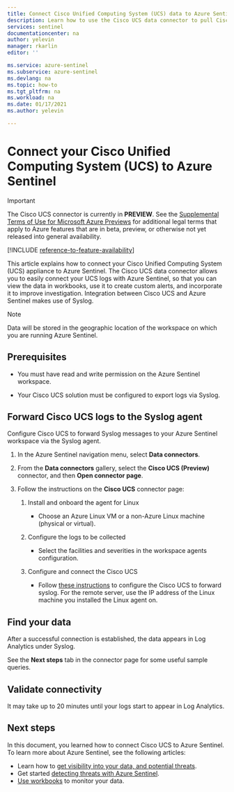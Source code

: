 ```yaml
---
title: Connect Cisco Unified Computing System (UCS) data to Azure Sentinel| Microsoft Docs
description: Learn how to use the Cisco UCS data connector to pull Cisco UCS logs into Azure Sentinel. View Cisco UCS data in workbooks, create alerts, and improve investigation.
services: sentinel
documentationcenter: na
author: yelevin
manager: rkarlin
editor: ''

ms.service: azure-sentinel
ms.subservice: azure-sentinel
ms.devlang: na
ms.topic: how-to
ms.tgt_pltfrm: na
ms.workload: na
ms.date: 01/17/2021
ms.author: yelevin

---
```

# Connect your Cisco Unified Computing System (UCS) to Azure Sentinel

> [!IMPORTANT]
> The Cisco UCS connector is currently in **PREVIEW**. See the [Supplemental Terms of Use for Microsoft Azure Previews](https://azure.microsoft.com/support/legal/preview-supplemental-terms/) for additional legal terms that apply to Azure features that are in beta, preview, or otherwise not yet released into general availability.

[!INCLUDE [reference-to-feature-availability](includes/reference-to-feature-availability.md)]

This article explains how to connect your Cisco Unified Computing System (UCS) appliance to Azure Sentinel. The Cisco UCS data connector allows you to easily connect your UCS logs with Azure Sentinel, so that you can view the data in workbooks, use it to create custom alerts, and incorporate it to improve investigation. Integration between Cisco UCS and Azure Sentinel makes use of Syslog.

> [!NOTE]
> Data will be stored in the geographic location of the workspace on which you are running Azure Sentinel.

## Prerequisites

- You must have read and write permission on the Azure Sentinel workspace.

- Your Cisco UCS solution must be configured to export logs via Syslog.

## Forward Cisco UCS logs to the Syslog agent  

Configure Cisco UCS to forward Syslog messages to your Azure Sentinel workspace via the Syslog agent.

1. In the Azure Sentinel navigation menu, select **Data connectors**.

1. From the **Data connectors** gallery, select the **Cisco UCS (Preview)** connector, and then **Open connector page**.

1. Follow the instructions on the **Cisco UCS** connector page:

    1. Install and onboard the agent for Linux

        - Choose an Azure Linux VM or a non-Azure Linux machine (physical or virtual).

    1. Configure the logs to be collected

        - Select the facilities and severities in the workspace agents configuration.

    1. Configure and connect the Cisco UCS

        - Follow [these instructions](https://www.cisco.com/c/en/us/support/docs/servers-unified-computing/ucs-manager/110265-setup-syslog-for-ucs.html#configsremotesyslog) to configure the Cisco UCS to forward syslog. For the remote server, use the IP address of the Linux machine you installed the Linux agent on.

## Find your data

After a successful connection is established, the data appears in Log Analytics under Syslog.

See the **Next steps** tab in the connector page for some useful sample queries.

## Validate connectivity

It may take up to 20 minutes until your logs start to appear in Log Analytics.

## Next steps

In this document, you learned how to connect Cisco UCS to Azure Sentinel. To learn more about Azure Sentinel, see the following articles:

- Learn how to [get visibility into your data, and potential threats](get-visibility.md).
- Get started [detecting threats with Azure Sentinel](detect-threats-built-in.md).
- [Use workbooks](monitor-your-data.md) to monitor your data.